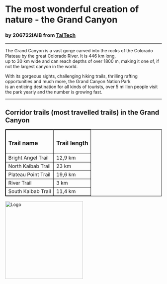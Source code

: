 <html>
<head>
<style>
table, th, td {
  border: 1px solid black;
}
</style>
<title>The greatest wonder of nature</title>
</head>
<body>
<h1>The most wonderful creation of nature - the Grand Canyon</h1>
<h3>by 206722IAIB from <a href="https://taltech.ee/">TalTech</a></h3>
<hr>
<p>The Grand Canyon is a vast gorge carved into the rocks of the Colorado Plateau by the great Colorado River. It is 446 km long, <br>up to 30 km wide and can reach depths of over 1800 m, making it one of, if not the largest canyon in the world.</p>
<p>With its gorgeous sights, challenging hiking trails, thrilling rafting opportunities and much more, the Grand Canyon Nation Park <br>is an enticing destination for all kinds of tourists, over 5 million people visit the park yearly and the number is growing fast.</p>
<hr>
<table>
	<h2>Corridor trails (most travelled trails) in the Grand Canyon</h2>
	<tr>
		<th><h3 style="text-align:left;">Trail name</h3></th>
		<th><h3 style="text-align:left;">Trail length</h3></th>
	</tr>
	<tr>
		<td>Bright Angel Trail</td>
		<td>12,9 km</td>
	</tr>
	<tr>
		<td>North Kaibab Trail</td>
		<td>23 km</td>
	</tr>
	<tr>
		<td>Plateau Point Trail</td>
		<td>19,6 km</td>
	</tr>
	<tr>
		<td>River Trail</td>
		<td>3 km</td>
	</tr>
	<tr>
		<td>South Kaibab Trail</td>
		<td>11,4 km</td>
	</tr>
</table>
<img src="https://cdn.shopify.com/s/files/1/1771/0049/products/grand-canyon-sticker_1024x.png?v=1570059301" alt="Logo" width="250" height="250">
</body>
</html>
